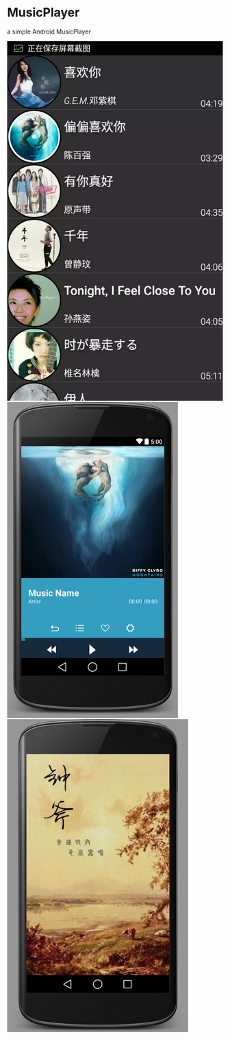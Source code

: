# MusicPlayer
a simple Android MusicPlayer

![image](https://github.com/DackRen/MusicPlayer/raw/master/default.jpeg)
![image](https://github.com/DackRen/MusicPlayer/raw/master/player.png)
![image](https://github.com/DackRen/MusicPlayer/raw/master/welcome.png)


